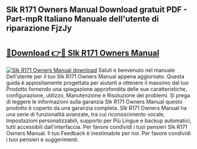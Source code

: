 ## Slk R171 Owners Manual Download gratuit PDF - Part-mpR Italiano Manuale dell'utente di riparazione FjzJy

# <h2><a href="http://dfgyxl.blite.top/?on=Slk+R171+Owners+Manual">🔗Download 👉🔴 Slk R171 Owners Manual</a></h2>

[![Slk R171 Owners Manual download](https://i.imgur.com/lujVjoI.png)](http://dfgyxl.blite.top/?on=Slk+R171+Owners+Manual)
Saluti e benvenuto nel manuale Dell'utente per il tuo Slk R171 Owners Manual appena aggiornato. Questa guida è appositamente progettata per aiutarti a ottenere il massimo dal tuo Prodotto fornendo una spiegazione approfondita delle sue caratteristiche, configurazione, utilizzo, Manutenzione e Risoluzione dei problemi. Si prega di leggere le informazioni sulla garanzia Slk R171 Owners Manual questo prodotto è coperto da una garanzia completa. Slk R171 Owners Manual ha una serie di funzionalità avanzate, tra cui riconoscimento vocale, Impostazioni personalizzabili, supporto per Più Lingue e backup automatici, tutti accessibili dall'interfaccia. Per favore condividi i tuoi pensieri Slk R171 Owners Manual. Il tuo Feedback è inestimabile per noi. Per favore condividi i tuoi pensieri e suggerimenti.
